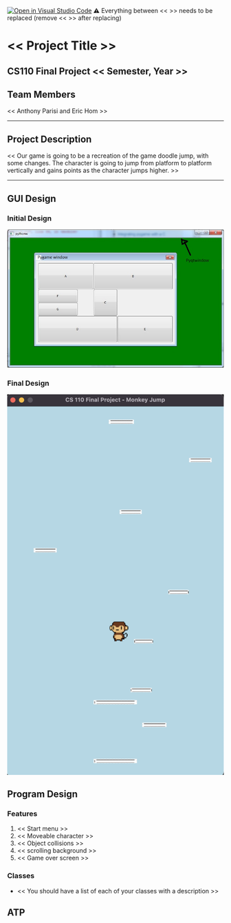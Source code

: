 [![Open in Visual Studio Code](https://classroom.github.com/assets/open-in-vscode-718a45dd9cf7e7f842a935f5ebbe5719a5e09af4491e668f4dbf3b35d5cca122.svg)](https://classroom.github.com/online_ide?assignment_repo_id=12803432&assignment_repo_type=AssignmentRepo)
:warning: Everything between << >> needs to be replaced (remove << >> after replacing)

# << Project Title >>
## CS110 Final Project  << Semester, Year >>

## Team Members

<< Anthony Parisi and Eric Hom >>

***

## Project Description

<< Our game is going to be a recreation of the game doodle jump, with some changes. The character is going to jump from platform to platform vertically and gains points as the character jumps higher. >>

***    

## GUI Design

### Initial Design

![initial gui](assets/gui.jpg)

### Final Design

![final gui](assets/finalgui.jpg)

## Program Design

### Features

1. << Start menu >>
2. << Moveable character >>
3. << Object collisions >>
4. << scrolling background >>
5. << Game over screen >>

### Classes

- << You should have a list of each of your classes with a description >>

## ATP


